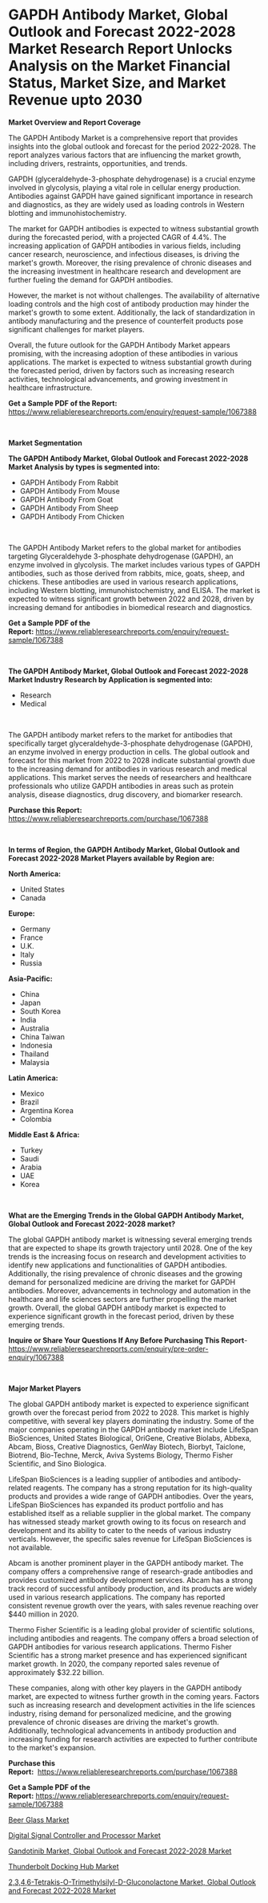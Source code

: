 <p><h1>GAPDH Antibody Market, Global Outlook and Forecast 2022-2028 Market Research Report Unlocks Analysis on the Market Financial Status, Market Size, and Market Revenue upto 2030</h1></p><p><strong>Market Overview and Report Coverage</strong></p>
<p><p>The GAPDH Antibody Market is a comprehensive report that provides insights into the global outlook and forecast for the period 2022-2028. The report analyzes various factors that are influencing the market growth, including drivers, restraints, opportunities, and trends. </p><p>GAPDH (glyceraldehyde-3-phosphate dehydrogenase) is a crucial enzyme involved in glycolysis, playing a vital role in cellular energy production. Antibodies against GAPDH have gained significant importance in research and diagnostics, as they are widely used as loading controls in Western blotting and immunohistochemistry. </p><p>The market for GAPDH antibodies is expected to witness substantial growth during the forecasted period, with a projected CAGR of 4.4%. The increasing application of GAPDH antibodies in various fields, including cancer research, neuroscience, and infectious diseases, is driving the market's growth. Moreover, the rising prevalence of chronic diseases and the increasing investment in healthcare research and development are further fueling the demand for GAPDH antibodies.</p><p>However, the market is not without challenges. The availability of alternative loading controls and the high cost of antibody production may hinder the market's growth to some extent. Additionally, the lack of standardization in antibody manufacturing and the presence of counterfeit products pose significant challenges for market players.</p><p>Overall, the future outlook for the GAPDH Antibody Market appears promising, with the increasing adoption of these antibodies in various applications. The market is expected to witness substantial growth during the forecasted period, driven by factors such as increasing research activities, technological advancements, and growing investment in healthcare infrastructure.</p></p>
<p><strong>Get a Sample PDF of the Report:</strong> <a href="https://www.reliableresearchreports.com/enquiry/request-sample/1067388">https://www.reliableresearchreports.com/enquiry/request-sample/1067388</a></p>
<p>&nbsp;</p>
<p><strong>Market Segmentation</strong></p>
<p><strong>The GAPDH Antibody Market, Global Outlook and Forecast 2022-2028 Market Analysis by types is segmented into:</strong></p>
<p><ul><li>GAPDH Antibody From Rabbit</li><li>GAPDH Antibody From Mouse</li><li>GAPDH Antibody From Goat</li><li>GAPDH Antibody From Sheep</li><li>GAPDH Antibody From Chicken</li></ul></p>
<p>&nbsp;</p>
<p><p>The GAPDH Antibody Market refers to the global market for antibodies targeting Glyceraldehyde 3-phosphate dehydrogenase (GAPDH), an enzyme involved in glycolysis. The market includes various types of GAPDH antibodies, such as those derived from rabbits, mice, goats, sheep, and chickens. These antibodies are used in various research applications, including Western blotting, immunohistochemistry, and ELISA. The market is expected to witness significant growth between 2022 and 2028, driven by increasing demand for antibodies in biomedical research and diagnostics.</p></p>
<p><strong>Get a Sample PDF of the Report:</strong>&nbsp;<a href="https://www.reliableresearchreports.com/enquiry/request-sample/1067388">https://www.reliableresearchreports.com/enquiry/request-sample/1067388</a></p>
<p>&nbsp;</p>
<p><strong>The GAPDH Antibody Market, Global Outlook and Forecast 2022-2028 Market Industry Research by Application is segmented into:</strong></p>
<p><ul><li>Research</li><li>Medical</li></ul></p>
<p>&nbsp;</p>
<p><p>The GAPDH antibody market refers to the market for antibodies that specifically target glyceraldehyde-3-phosphate dehydrogenase (GAPDH), an enzyme involved in energy production in cells. The global outlook and forecast for this market from 2022 to 2028 indicate substantial growth due to the increasing demand for antibodies in various research and medical applications. This market serves the needs of researchers and healthcare professionals who utilize GAPDH antibodies in areas such as protein analysis, disease diagnostics, drug discovery, and biomarker research.</p></p>
<p><strong>Purchase this Report:</strong>&nbsp; <a href="https://www.reliableresearchreports.com/purchase/1067388">https://www.reliableresearchreports.com/purchase/1067388</a></p>
<p>&nbsp;</p>
<p><strong>In terms of Region, the GAPDH Antibody Market, Global Outlook and Forecast 2022-2028 Market Players available by Region are:</strong></p>
<p>
    <p> <strong> North America: </strong>
        <ul>
            <li>United States</li>
            <li>Canada</li>
        </ul>
        </p> 
    <p> <strong> Europe: </strong>
        <ul>
            <li>Germany</li>
            <li>France</li>
            <li>U.K.</li>
            <li>Italy</li>
            <li>Russia</li>
        </ul>
        </p> 
    <p> <strong> Asia-Pacific: </strong>
        <ul>
            <li>China</li>
            <li>Japan</li>
            <li>South Korea</li>
            <li>India</li>
            <li>Australia</li>
            <li>China Taiwan</li>
            <li>Indonesia</li>
            <li>Thailand</li>
            <li>Malaysia</li>
        </ul>
        </p> 
    <p> <strong> Latin America: </strong>
        <ul>
            <li>Mexico</li>
            <li>Brazil</li>
            <li>Argentina Korea</li>
            <li>Colombia</li>
        </ul>
        </p> 
    <p> <strong> Middle East & Africa: </strong>
        <ul>
            <li>Turkey</li>
            <li>Saudi</li>
            <li>Arabia</li>
            <li>UAE</li>
            <li>Korea</li>
        </ul>
    </p>
    </p>
<p>&nbsp;</p>
<p><strong>What are the Emerging Trends in the Global GAPDH Antibody Market, Global Outlook and Forecast 2022-2028 market?</strong></p>
<p><p>The global GAPDH antibody market is witnessing several emerging trends that are expected to shape its growth trajectory until 2028. One of the key trends is the increasing focus on research and development activities to identify new applications and functionalities of GAPDH antibodies. Additionally, the rising prevalence of chronic diseases and the growing demand for personalized medicine are driving the market for GAPDH antibodies. Moreover, advancements in technology and automation in the healthcare and life sciences sectors are further propelling the market growth. Overall, the global GAPDH antibody market is expected to experience significant growth in the forecast period, driven by these emerging trends.</p></p>
<p><strong>Inquire or Share Your Questions If Any Before Purchasing This Report</strong>- <a href="https://www.reliableresearchreports.com/enquiry/pre-order-enquiry/1067388">https://www.reliableresearchreports.com/enquiry/pre-order-enquiry/1067388</a></p>
<p>&nbsp;</p>
<p><strong>Major Market Players</strong></p>
<p><p>The global GAPDH antibody market is expected to experience significant growth over the forecast period from 2022 to 2028. This market is highly competitive, with several key players dominating the industry. Some of the major companies operating in the GAPDH antibody market include LifeSpan BioSciences, United States Biological, OriGene, Creative Biolabs, Abbexa, Abcam, Bioss, Creative Diagnostics, GenWay Biotech, Biorbyt, Taiclone, Biotrend, Bio-Techne, Merck, Aviva Systems Biology, Thermo Fisher Scientific, and Sino Biologica.</p><p>LifeSpan BioSciences is a leading supplier of antibodies and antibody-related reagents. The company has a strong reputation for its high-quality products and provides a wide range of GAPDH antibodies. Over the years, LifeSpan BioSciences has expanded its product portfolio and has established itself as a reliable supplier in the global market. The company has witnessed steady market growth owing to its focus on research and development and its ability to cater to the needs of various industry verticals. However, the specific sales revenue for LifeSpan BioSciences is not available.</p><p>Abcam is another prominent player in the GAPDH antibody market. The company offers a comprehensive range of research-grade antibodies and provides customized antibody development services. Abcam has a strong track record of successful antibody production, and its products are widely used in various research applications. The company has reported consistent revenue growth over the years, with sales revenue reaching over $440 million in 2020.</p><p>Thermo Fisher Scientific is a leading global provider of scientific solutions, including antibodies and reagents. The company offers a broad selection of GAPDH antibodies for various research applications. Thermo Fisher Scientific has a strong market presence and has experienced significant market growth. In 2020, the company reported sales revenue of approximately $32.22 billion.</p><p>These companies, along with other key players in the GAPDH antibody market, are expected to witness further growth in the coming years. Factors such as increasing research and development activities in the life sciences industry, rising demand for personalized medicine, and the growing prevalence of chronic diseases are driving the market's growth. Additionally, technological advancements in antibody production and increasing funding for research activities are expected to further contribute to the market's expansion.</p></p>
<p><strong>Purchase this Report:</strong>&nbsp;&nbsp;<a href="https://www.reliableresearchreports.com/purchase/1067388">https://www.reliableresearchreports.com/purchase/1067388</a></p>
<p></p>
<p><strong>Get a Sample PDF of the Report:</strong>&nbsp;<a href="https://www.reliableresearchreports.com/enquiry/request-sample/1067388">https://www.reliableresearchreports.com/enquiry/request-sample/1067388</a></p>
<p><p><a href="https://medium.com/@stand.tough.park/beer-glass-market-size-growth-forecast-2023-2030-496db79ee744">Beer Glass Market</a></p><p><a href="https://www.reportprime.com/digital-signal-controller-and-processor-r5449">Digital Signal Controller and Processor Market</a></p><p><a href="https://github.com/JameTravis/Market-Research-Report-List-1/blob/main/gandotinib-market-global-outlook-and-forecast-2022-2028-market.md">Gandotinib Market, Global Outlook and Forecast 2022-2028 Market</a></p><p><a href="https://www.linkedin.com/pulse/decoding-thunderbolt-docking-hub-market-deep-dive-latest-trends-ksabf/">Thunderbolt Docking Hub Market</a></p><p><a href="https://github.com/RichRobinson5/Market-Research-Report-List-1/blob/main/2346-tetrakis-o-trimethylsilyl-d-gluconolactone-market-global-outlook-and-forecast-2022-2028-market.md">2,3,4,6-Tetrakis-O-Trimethylsilyl-D-Gluconolactone Market, Global Outlook and Forecast 2022-2028 Market</a></p></p>